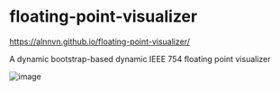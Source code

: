 # floating-point-visualizer
https://alnnvn.github.io/floating-point-visualizer/

A dynamic bootstrap-based dynamic IEEE 754 floating point visualizer

![image](https://user-images.githubusercontent.com/108158031/199599771-8b49eaba-a3ef-4daf-b470-6dd2664af5c7.png)

